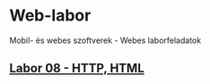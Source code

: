 # Web-labor

Mobil- és webes szoftverek - Webes laborfeladatok

## [Labor 08 - HTTP, HTML](./Labor08/)